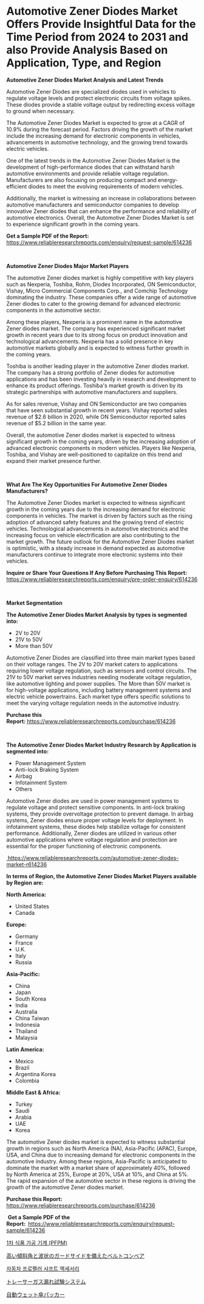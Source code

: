 <p><h1>Automotive Zener Diodes Market Offers Provide Insightful Data for the Time Period from 2024 to 2031 and also Provide Analysis Based on Application, Type, and Region</h1></p><p><strong>Automotive Zener Diodes Market Analysis and Latest Trends</strong></p>
<p><p>Automotive Zener Diodes are specialized diodes used in vehicles to regulate voltage levels and protect electronic circuits from voltage spikes. These diodes provide a stable voltage output by redirecting excess voltage to ground when necessary.</p><p>The Automotive Zener Diodes Market is expected to grow at a CAGR of 10.9% during the forecast period. Factors driving the growth of the market include the increasing demand for electronic components in vehicles, advancements in automotive technology, and the growing trend towards electric vehicles.</p><p>One of the latest trends in the Automotive Zener Diodes Market is the development of high-performance diodes that can withstand harsh automotive environments and provide reliable voltage regulation. Manufacturers are also focusing on producing compact and energy-efficient diodes to meet the evolving requirements of modern vehicles.</p><p>Additionally, the market is witnessing an increase in collaborations between automotive manufacturers and semiconductor companies to develop innovative Zener diodes that can enhance the performance and reliability of automotive electronics. Overall, the Automotive Zener Diodes Market is set to experience significant growth in the coming years.</p></p>
<p><strong>Get a Sample PDF of the Report:&nbsp;</strong> <a href="https://www.reliableresearchreports.com/enquiry/request-sample/614236">https://www.reliableresearchreports.com/enquiry/request-sample/614236</a></p>
<p>&nbsp;</p>
<p><strong>Automotive Zener Diodes Major Market Players</strong></p>
<p><p>The automotive Zener diodes market is highly competitive with key players such as Nexperia, Toshiba, Rohm, Diodes Incorporated, ON Semiconductor, Vishay, Micro Commercial Components Corp., and Comchip Technology dominating the industry. These companies offer a wide range of automotive Zener diodes to cater to the growing demand for advanced electronic components in the automotive sector.</p><p>Among these players, Nexperia is a prominent name in the automotive Zener diodes market. The company has experienced significant market growth in recent years due to its strong focus on product innovation and technological advancements. Nexperia has a solid presence in key automotive markets globally and is expected to witness further growth in the coming years.</p><p>Toshiba is another leading player in the automotive Zener diodes market. The company has a strong portfolio of Zener diodes for automotive applications and has been investing heavily in research and development to enhance its product offerings. Toshiba's market growth is driven by its strategic partnerships with automotive manufacturers and suppliers.</p><p>As for sales revenue, Vishay and ON Semiconductor are two companies that have seen substantial growth in recent years. Vishay reported sales revenue of $2.6 billion in 2020, while ON Semiconductor reported sales revenue of $5.2 billion in the same year.</p><p>Overall, the automotive Zener diodes market is expected to witness significant growth in the coming years, driven by the increasing adoption of advanced electronic components in modern vehicles. Players like Nexperia, Toshiba, and Vishay are well-positioned to capitalize on this trend and expand their market presence further.</p></p>
<p>&nbsp;</p>
<p><strong>What Are The Key Opportunities For Automotive Zener Diodes Manufacturers?</strong></p>
<p><p>The Automotive Zener Diodes market is expected to witness significant growth in the coming years due to the increasing demand for electronic components in vehicles. The market is driven by factors such as the rising adoption of advanced safety features and the growing trend of electric vehicles. Technological advancements in automotive electronics and the increasing focus on vehicle electrification are also contributing to the market growth. The future outlook for the Automotive Zener Diodes market is optimistic, with a steady increase in demand expected as automotive manufacturers continue to integrate more electronic systems into their vehicles.</p></p>
<p><strong>Inquire or Share Your Questions If Any Before Purchasing This Report:</strong> <a href="https://www.reliableresearchreports.com/enquiry/pre-order-enquiry/614236">https://www.reliableresearchreports.com/enquiry/pre-order-enquiry/614236</a></p>
<p>&nbsp;</p>
<p><strong>Market Segmentation</strong></p>
<p><strong>The Automotive Zener Diodes Market Analysis by types is segmented into:</strong></p>
<p><ul><li>2V to 20V</li><li>21V to 50V</li><li>More than 50V</li></ul></p>
<p><p>Automotive Zener Diodes are classified into three main market types based on their voltage ranges. The 2V to 20V market caters to applications requiring lower voltage regulation, such as sensors and control circuits. The 21V to 50V market serves industries needing moderate voltage regulation, like automotive lighting and power supplies. The More than 50V market is for high-voltage applications, including battery management systems and electric vehicle powertrains. Each market type offers specific solutions to meet the varying voltage regulation needs in the automotive industry.</p></p>
<p><strong>Purchase this Report:&nbsp;</strong><a href="https://www.reliableresearchreports.com/purchase/614236">https://www.reliableresearchreports.com/purchase/614236</a></p>
<p>&nbsp;</p>
<p><strong>The Automotive Zener Diodes Market Industry Research by Application is segmented into:</strong></p>
<p><ul><li>Power Management System</li><li>Anti-lock Braking System</li><li>Airbag</li><li>Infotainment System</li><li>Others</li></ul></p>
<p><p>Automotive Zener diodes are used in power management systems to regulate voltage and protect sensitive components. In anti-lock braking systems, they provide overvoltage protection to prevent damage. In airbag systems, Zener diodes ensure proper voltage levels for deployment. In infotainment systems, these diodes help stabilize voltage for consistent performance. Additionally, Zener diodes are utilized in various other automotive applications where voltage regulation and protection are essential for the proper functioning of electronic components.</p></p>
<p><a href="https://www.reliableresearchreports.com/automotive-zener-diodes-market-r614236">&nbsp;https://www.reliableresearchreports.com/automotive-zener-diodes-market-r614236</a></p>
<p><strong>In terms of Region, the Automotive Zener Diodes Market Players available by Region are:</strong></p>
<p>
    <p> <strong> North America: </strong>
        <ul>
            <li>United States</li>
            <li>Canada</li>
        </ul>
        </p> 
    <p> <strong> Europe: </strong>
        <ul>
            <li>Germany</li>
            <li>France</li>
            <li>U.K.</li>
            <li>Italy</li>
            <li>Russia</li>
        </ul>
        </p> 
    <p> <strong> Asia-Pacific: </strong>
        <ul>
            <li>China</li>
            <li>Japan</li>
            <li>South Korea</li>
            <li>India</li>
            <li>Australia</li>
            <li>China Taiwan</li>
            <li>Indonesia</li>
            <li>Thailand</li>
            <li>Malaysia</li>
        </ul>
        </p> 
    <p> <strong> Latin America: </strong>
        <ul>
            <li>Mexico</li>
            <li>Brazil</li>
            <li>Argentina Korea</li>
            <li>Colombia</li>
        </ul>
        </p> 
    <p> <strong> Middle East & Africa: </strong>
        <ul>
            <li>Turkey</li>
            <li>Saudi</li>
            <li>Arabia</li>
            <li>UAE</li>
            <li>Korea</li>
        </ul>
    </p>
    </p>
<p><p>The automotive Zener diodes market is expected to witness substantial growth in regions such as North America (NA), Asia-Pacific (APAC), Europe, USA, and China due to increasing demand for electronic components in the automotive industry. Among these regions, Asia-Pacific is anticipated to dominate the market with a market share of approximately 40%, followed by North America at 25%, Europe at 20%, USA at 10%, and China at 5%. The rapid expansion of the automotive sector in these regions is driving the growth of the automotive Zener diodes market.</p></p>
<p><strong>Purchase this Report: </strong><a href="https://www.reliableresearchreports.com/purchase/614236">https://www.reliableresearchreports.com/purchase/614236</a></p>
<p>&nbsp;<strong>Get a Sample PDF of the Report:&nbsp;&nbsp;</strong><a href="https://www.reliableresearchreports.com/enquiry/request-sample/614236">https://www.reliableresearchreports.com/enquiry/request-sample/614236</a></p>
<p><strong></strong></p>
<p><p><a href="https://medium.com/@gladycecarter2022/%EC%9D%BC%EC%B0%A8-%EC%8B%9D%ED%92%88-%EA%B0%80%EA%B3%B5-%EA%B8%B0%EA%B3%84-pfpm-%EC%8B%9C%EC%9E%A5%EC%9D%80-%EC%8B%9C%EC%9E%A5-%EC%A0%90%EC%9C%A0%EC%9C%A8-%EC%8B%9C%EC%9E%A5-%EB%8F%99%ED%96%A5-%EB%B0%8F-%EC%8B%9C%EC%9E%A5-%EC%84%B1%EC%9E%A5%EC%97%90-%EB%8C%80%ED%95%9C-%EC%A0%95%EB%B3%B4%EB%A5%BC-%EC%A0%9C%EA%B3%B5%ED%95%A9%EB%8B%88%EB%8B%A4-25659ca63d5b">1차 식품 가공 기계 (PFPM)</a></p><p><a href="https://medium.com/@laceyzemlak1/%E9%AB%98%E5%8B%BE%E9%85%8D%E8%A7%92%E3%81%A8%E3%82%A6%E3%82%A7%E3%83%BC%E3%83%96%E3%83%89%E3%82%AC%E3%83%BC%E3%83%89%E3%82%B5%E3%82%A4%E3%83%89%E3%82%92%E5%82%99%E3%81%88%E3%81%9F%E3%83%99%E3%83%AB%E3%83%88%E3%82%B3%E3%83%B3%E3%83%99%E3%82%A2%E5%B8%82%E5%A0%B4-%E3%82%BF%E3%82%A4%E3%83%97-%E3%82%A2%E3%83%97%E3%83%AA%E3%82%B1%E3%83%BC%E3%82%B7%E3%83%A7%E3%83%B3-%E5%9C%B0%E7%90%86%E3%81%AB%E3%82%88%E3%82%8B%E5%8C%85%E6%8B%AC%E7%9A%84%E8%A9%95%E4%BE%A1-817a0167f990">高い傾斜角と波状のガードサイドを備えたベルトコンベア</a></p><p><a href="https://github.com/Tristiarton768456/Market-Research-Report-List-2/blob/main/312798591187.md">자동차 프로펠러 샤프트 액세서리</a></p><p><a href="https://github.com/DemarcusKuhlman/Market-Research-Report-List-1/blob/main/466389899828.md">トレーサーガス漏れ試験システム</a></p><p><a href="https://github.com/DudleyFerry/Market-Research-Report-List-1/blob/main/375684699829.md">自動ウェット傘パッカー</a></p></p>